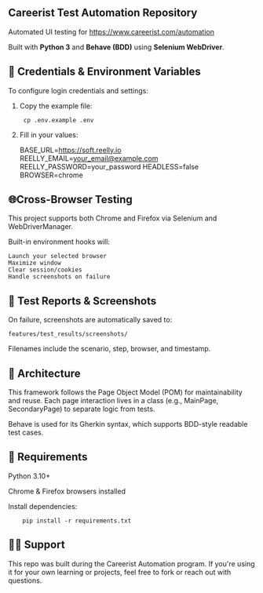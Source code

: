 ## Careerist Test Automation Repository
Automated UI testing for https://www.careerist.com/automation

Built with **Python 3** and **Behave (BDD)** using **Selenium WebDriver**.

## 🔐 Credentials & Environment Variables
To configure login credentials and settings:

1. Copy the example file:

        cp .env.example .env


2. Fill in your values:


    BASE_URL=https://soft.reelly.io
    REELLY_EMAIL=your_email@example.com
    REELLY_PASSWORD=your_password
    HEADLESS=false
    BROWSER=chrome


## 🌐Cross-Browser Testing
This project supports both Chrome and Firefox via Selenium and WebDriverManager.

Built-in environment hooks will:

    Launch your selected browser
    Maximize window
    Clear session/cookies
    Handle screenshots on failure


## 📸 Test Reports & Screenshots
On failure, screenshots are automatically saved to:

    features/test_results/screenshots/

Filenames include the scenario, step, browser, and timestamp.


## 🧱 Architecture
This framework follows the Page Object Model (POM) for maintainability and reuse.
Each page interaction lives in a class (e.g., MainPage, SecondaryPage) to separate logic from tests.

Behave is used for its Gherkin syntax, which supports BDD-style readable test cases.

## 🔧 Requirements
Python 3.10+

Chrome & Firefox browsers installed

Install dependencies:
        
        pip install -r requirements.txt


## 🙋‍♀️ Support
This repo was built during the Careerist Automation program.
If you're using it for your own learning or projects, feel free to fork or reach out with questions.
